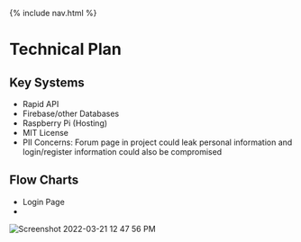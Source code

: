 {% include nav.html %}

# Technical Plan

## Key Systems
- Rapid API
- Firebase/other Databases
- Raspberry Pi (Hosting)
- MIT License
- PII Concerns: Forum page in project could leak personal information and login/register information could also be compromised

## Flow Charts

- Login Page
- 
![Screenshot 2022-03-21 12 47 56 PM](https://user-images.githubusercontent.com/89167131/159352301-63eb8006-2859-4154-ad46-bf41bdf4f136.png)


